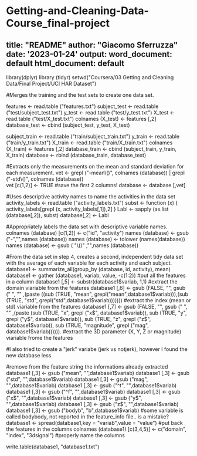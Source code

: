 # Getting-and-Cleaning-Data-Course_final-project

title: "README"
author: "Giacomo Sferruzza"
date: '2023-01-24'
output:
  word_document: default
  html_document: default
---

library(dplyr)
library (tidyr)
setwd("Coursera/03 Getting and Cleaning Data/Final Project/UCI HAR Dataset")

#Merges the training and the test sets to create one data set.

features <- read.table ("features.txt")
subject_test <- read.table ("test/subject_test.txt")
y_test <- read.table ("test/y_test.txt")
X_test <- read.table ("test/X_test.txt")
colnames (X_test) <- features [,2]
database_test <- cbind (subject_test, y_test, X_test)

subject_train <- read.table ("train/subject_train.txt")
y_train <- read.table ("train/y_train.txt")
X_train <- read.table ("train/X_train.txt")
colnames (X_train) <- features [,2]
database_train <- cbind (subject_train, y_train, X_train)
database <- rbind (database_train, database_test)

#Extracts only the measurements on the mean and standard deviation for each measurement. 
vet <- grepl ("-mean\\()", colnames (database)) | grepl ("-std\\()", colnames (database))  
vet [c(1,2)] <- TRUE #save the first 2 columns! 
database <- database [,vet]

#Uses descriptive activity names to name the activities in the data set
activity_labels  <- read.table ("activity_labels.txt")
subst <- function (x) {
  activity_labels[grepl (x, activity_labels[,1]),2]
}
Labl <- sapply (as.list (database[,2]), subst)
database[,2] <- Labl

#Appropriately labels the data set with descriptive variable names. 
colnames (database) [c(1,2)] <- c("id", "activity")
names (database) <- gsub ("-","",names (database))
names (database) <- tolower (names(database))
names (database) <- gsub ( "\\()" ,"",names (database))

#From the data set in step 4, creates a second, independent tidy data set with the average of each variable for each activity and each subject.
database1 <- summarize_all(group_by (database, id, activity), mean) 
database1 <- gather (database1, variab, value, -c(1:2)) #put all the features in a column 
database1 [,5] <- substr(database1$variab, 1,1) #extract the domain viariable from the features 
database1 [,6] <- gsub (FALSE, "", gsub (" ", "" ,(paste ((sub (TRUE, "mean", grepl("mean",database1$variab))),(sub (TRUE, "std", grepl("std",database1$variab))))))) #extract the index (mean or std) viariable from the features 
database1 [,7] <- gsub (FALSE, "", gsub (" ", "" ,(paste (sub (TRUE, "x", grepl ("x$", database1$variab)), sub (TRUE, "y", grepl ("y$", database1$variab)), sub (TRUE, "z", grepl ("z$", database1$variab)), 
                                                          sub (TRUE, "magnitude", grepl ("mag", database1$variab)))))).   #extract the 3D parameter (X, Y, Z or magnitude) viariable frome the features 

#I also tried to create a "jerk" variabe (jerk vs notjerk), however I found the new database less  

#remove from the feature string the informations already extracted
database1 [,3] <- gsub ("mean", "",database1$variab) 
database1 [,3] <- gsub ("std", "",database1$variab)
database1 [,3] <- gsub ("mag", "",database1$variab)
database1 [,3] <- gsub ("^t", "",database1$variab)
database1 [,3] <- gsub ("^f", "",database1$variab)
database1 [,3] <- gsub ("x$", "",database1$variab)
database1 [,3] <- gsub ("y$", "",database1$variab)
database1 [,3] <- gsub ("z$", "",database1$variab)
database1 [,3] <- gsub ("bodyb", "b",database1$variab) #some variable is called bodybody, not reported in the feature_info file.. is a mistake? 
database1 <- spread(database1,key = "variab",value = "value")  #put back the features in the columns 
colnames (database1) [c(3,4,5)] <- c("domain", "index", "3dsignal") #properly name the columns

write.table(database1, "database1.txt")
